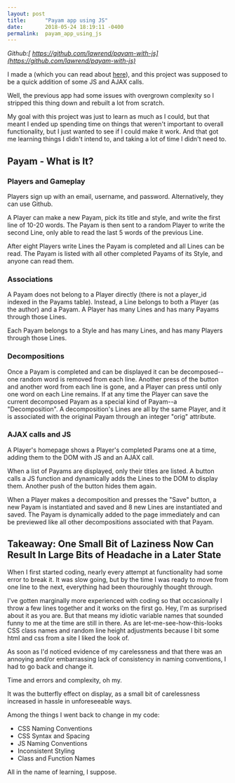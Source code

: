 ```yaml
---
layout: post
title:      "Payam app using JS"
date:       2018-05-24 18:19:11 -0400
permalink:  payam_app_using_js
---
```


*Github:[ https://github.com/lawrend/payam-with-js](https://github.com/lawrend/payam-with-js)* 

I made a (which you can read about [here](http://printsamongleaves.com/2017/07/08/rails_portfolio_project_-_payam/)), and this project was supposed to be a quick addition of some JS and AJAX calls. 

Well, the previous app had some issues with overgrown complexity so I stripped this thing down and rebuilt a lot from scratch.

My goal with this project was just to learn as much as I could, but that meant I ended up spending time on things that weren't important to overall functionality, but I just wanted to see if I could make it work. And that got me learning things I didn't intend to, and taking a lot of time I didn't need to. 


## Payam - What is It? ##


### Players and Gameplay ###

Players sign up with an email, username, and password. Alternatively, they can use Github. 

A Player can make a new Payam, pick its title and style, and write the first line of 10-20 words. The Payam is then sent to a random Player to write the second Line, only able to read the last 5 words of the previous Line. 

After eight Players write Lines the Payam is completed and all Lines can be read. The Payam is listed with all other completed Payams of its Style, and anyone can read them.

### Associations

A Payam does not belong to a Player directly (there is not a player_id indexed in the Payams table). Instead, a Line belongs to both a Player (as the author) and a Payam. A Player has many Lines and has many Payams through those Lines. 

Each Payam belongs to a Style and has many Lines, and has many Players through those Lines.

###  Decompositions

Once a Payam is completed and can be displayed it can be decomposed--one random word is removed from each line. Another press of the button and another word from each line is gone, and a Player can press until only one word on each Line remains. If at any time the Player can save the current decomposed Payam as a special kind of Payam--a "Decomposition". A decomposition's Lines are all by the same Player, and it is associated with the original Payam through an integer "orig" attribute. 

###  AJAX calls and JS

A Player's homepage shows a Player's completed Params one at a time, adding them to the DOM with JS and an AJAX call. 

When a list of Payams are displayed, only their titles are listed. A button calls a JS function and dynamically adds the Lines to the DOM to display them. Another push of the button hides them again.

When a Player makes a decomposition and presses the "Save" button, a new Payam is instantiated and saved and 8 new Lines are instantiated and saved. The Payam is dynamically added to the page immediately and can be previewed like all other decompositions associated with that Payam.

## Takeaway: One Small Bit of Laziness Now Can Result In Large Bits of Headache in a Later State

When I first started coding, nearly every attempt at functionality had some error to break it. It was slow going, but by the time I was ready to move from one line to the next, everything had been thouroughly thought through. 

I've gotten marginally more experienced with coding so that occasionally I throw a few lines together and it works on the first go. Hey, I'm as surprised about it as you are. But that means my idiotic variable names that sounded funny to me at the time are still in there. As are let-me-see-how-this-looks CSS class names and random line height adjustments because I bit some html and css from a site I liked the look of. 

As soon as I'd noticed evidence of my carelessness and that there was an annoying and/or embarrassing lack of consistency in naming conventions, I had to go back and change it.

Time and errors and complexity, oh my. 

It was the butterfly effect on display, as a small bit of carelessness increased in hassle in unforeseeable ways.

Among the things I went back to change in my code: 

* CSS Naming Conventions
* CSS Syntax and Spacing
* JS Naming Conventions
* Inconsistent Styling
* Class and Function Names

All in the name of learning, I suppose. 

